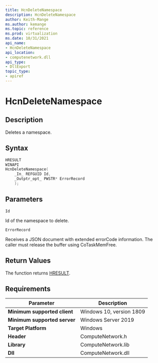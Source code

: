```yaml
---
title: HcnDeleteNamespace
description: HcnDeleteNamespace
author: Keith-Mange
ms.author: kemange
ms.topic: reference
ms.prod: virtualization
ms.date: 10/31/2021
api_name:
- HcnDeleteNamespace
api_location:
- computenetwork.dll
api_type:
- DllExport
topic_type:
- apiref
---
```

# HcnDeleteNamespace

## Description

Deletes a namespace.

## Syntax

```cpp
HRESULT
WINAPI
HcnDeleteNamespace(
    _In_ REFGUID Id,
    _Outptr_opt_ PWSTR* ErrorRecord
    );

```

## Parameters

`Id`

Id of the namespace to delete.

`ErrorRecord`

Receives a JSON document with extended errorCode information. The caller must release the buffer using CoTaskMemFree.

## Return Values

The function returns [HRESULT](./HCNHResult.md).

## Requirements

|Parameter|Description|
|---|---|
| **Minimum supported client** | Windows 10, version 1809 |
| **Minimum supported server** | Windows Server 2019 |
| **Target Platform** | Windows |
| **Header** | ComputeNetwork.h |
| **Library** | ComputeNetwork.lib |
| **Dll** | ComputeNetwork.dll |




